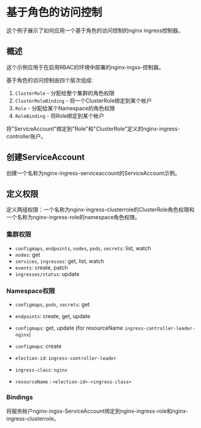 # 基于角色的访问控制

这个例子展示了如何应用一个基于角色的访问控制的nginx ingress控制器。

## 概述

这个示例应用于在启用RBAC的环境中部署的nginx-ingss-控制器。

基于角色的访问控制由四个层次组成:

1.  `ClusterRole` - 分配给整个集群的角色权限
2.  `ClusterRoleBinding` - 将一个ClusterRole绑定到某个帐户
3.  `Role` - 分配给某个Namespace的角色权限
4.  `RoleBinding` - 将Role绑定到某个帐户

将"ServiceAccount"绑定到"Role"和"ClusterRole"定义的nginx-ingress-controller账户。

## 创建ServiceAccount

创建一个名称为nginx-ingress-serviceaccount的ServiceAccount示例。

## 定义权限

定义两组权限：一个名称为nginx-ingress-clusterrole的ClusterRole角色权限和一个名称为nginx-ingress-role的namespace角色权限。

### 集群权限

* `configmaps`, `endpoints`, `nodes`, `pods`, `secrets`: list, watch
* `nodes`: get
* `services`, `ingresses`: get, list, watch
* `events`: create, patch
* `ingresses/status`: update

### Namespace权限

* `configmaps`, `pods`, `secrets`: get
* `endpoints`: create, get, update

* `configmaps`: get, update (for resourceName `ingress-controller-leader-nginx`)
* `configmaps`: create

* `election-id`: `ingress-controller-leader`
* `ingress-class`: `nginx`
* `resourceName` : `<election-id>-<ingress-class>`

### Bindings

将服务帐户nginx-ingss-ServiceAccount绑定到nginx-ingress-role和nginx-ingress-clusterrole。
